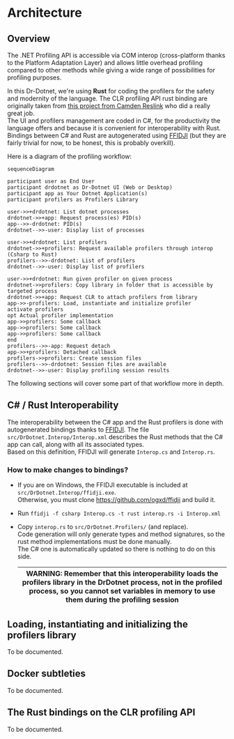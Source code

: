 # Architecture

## Overview

The .NET Profiling API is accessible via COM interop (cross-platform thanks to the Platform Adaptation Layer) and allows little overhead profiling compared to other methods while giving a wide range of possibilities for profiling purposes.     

In this Dr-Dotnet, we're using **Rust** for coding the profilers for the safety and modernity of the language. The CLR profiling API rust binding are originally taken from [this project from Camden Reslink](https://github.com/camdenreslink/clr-profiler) who did a really great job.    
The UI and profilers management are coded in C#, for the productivity the language offers and because it is convenient for interoperability with Rust. Bindings between C# and Rust are autogenerated using [FFIDJI](https://github.com/ogxd/ffidji) (but they are fairly trivial for now, to be honest, this is probably overkill).

Here is a diagram of the profiling workflow:
```mermaid
sequenceDiagram

participant user as End User
participant drdotnet as Dr-Dotnet UI (Web or Desktop)
participant app as Your Dotnet Application(s)
participant profilers as Profilers Library

user->>+drdotnet: List dotnet processes
drdotnet->>+app: Request process(es) PID(s)
app-->>-drdotnet: PID(s)
drdotnet-->>-user: Display list of processes

user->>+drdotnet: List profilers
drdotnet->>+profilers: Request available profilers through interop (Csharp to Rust)
profilers-->>-drdotnet: List of profilers
drdotnet-->>-user: Display list of profilers

user->>+drdotnet: Run given profiler on given process
drdotnet->>profilers: Copy library in folder that is accessible by targeted process
drdotnet->>+app: Request CLR to attach profilers from library
app->>-profilers: Load, instantiate and initialize profiler
activate profilers
opt Actual profiler implementation
app->>profilers: Some callback
app->>profilers: Some callback
app->>profilers: Some callback
end
profilers-->>-app: Request detach
app->>+profilers: Detached callback
profilers->>profilers: Create session files
profilers-->>-drdotnet: Session files are available
drdotnet-->>-user: Display profiling session results
```

The following sections will cover some part of that workflow more in depth.

## C# / Rust Interoperability

The interoperability between the C# app and the Rust profilers is done with autogenerated bindings thanks to [FFIDJI](https://github.com/ogxd/ffidji).
The file `src/DrDotnet.Interop/Interop.xml` describes the Rust methods that the C# app can call, along with all its associated types.    
Based on this definition, FFIDJI will generate `Interop.cs` and `Interop.rs`.

### How to make changes to bindings?
- If you are on Windows, the FFIDJI executable is included at `src/DrDotnet.Interop/ffidji.exe`.  
Otherwise, you must clone https://github.com/ogxd/ffidji and build it.
- Run `ffidji -f csharp Interop.cs -t rust interop.rs -i Interop.xml`
- Copy `interop.rs` to `src/DrDotnet.Profilers/` (and replace).  
Code generation will only generate types and method signatures, so the rust method implementations must be done manually.  
The C# one is automatically updated so there is nothing to do on this side.

  | WARNING: Remember that this interoperability loads the profilers library in the DrDotnet process, not in the profiled process, so you cannot set variables in memory to use them during the profiling session |
  | ------------------------------------------------------------------------------------------------------------------------------------------------------------------------------------------------------------- |

## Loading, instantiating and initializing the profilers library

To be documented.

## Docker subtleties

To be documented.

## The Rust bindings on the CLR profiling API

To be documented.